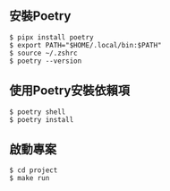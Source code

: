 ## 安裝Poetry

```
$ pipx install poetry
$ export PATH="$HOME/.local/bin:$PATH"
$ source ~/.zshrc
$ poetry --version
```

## 使用Poetry安裝依賴項

```
$ poetry shell
$ poetry install
```

## 啟動專案

```
$ cd project
$ make run
```
